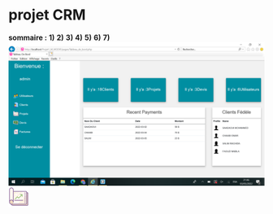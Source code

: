 # projet CRM
**sommaire :**
**1)**
**2)**
**3)**
**4)**
**5)**
**6)**
**7)**
<img src="./images/Captured’écran(24).png" alt=""/>
<img src="./images/pr.png" alt=""/>